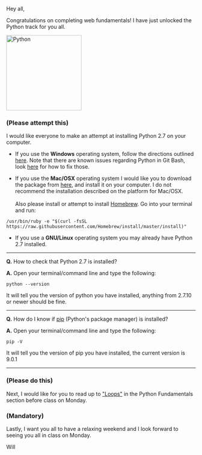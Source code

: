 Hey all,

Congratulations on completing web fundamentals! I have just unlocked the Python track for you all. 

<img src="https://www.python.org/static/opengraph-icon-200x200.png" alt="Python" width="200px">

### (Please attempt this) 
I would like everyone to make an attempt at installing Python 2.7 on your computer. 

* If you use the **Windows** operating system, follow the directions outlined 
[here](http://learn.codingdojo.com/m/7/4688/24617). Note that there are known issues regarding Python in Git Bash, look [here](http://learn.codingdojo.com/m/7/4689/31243) for how to fix those.
 
* If you use the **Mac/OSX** operating system I would like you to download the package from [here](https://www.python.org/ftp/python/2.7.14/python-2.7.14-macosx10.6.pkg), and install it on your computer. I do not recommend the installation described on the platform for Mac/OSX.
<br><br>Also please install or attempt to install [Homebrew](https://brew.sh/). Go into your terminal and run:
```
/usr/bin/ruby -e "$(curl -fsSL https://raw.githubusercontent.com/Homebrew/install/master/install)" 
```
 
* If you use a **GNU/Linux** operating system you may already have Python 2.7 installed.

<hr>

**Q.** How to check that Python 2.7 is installed?

**A.** Open your terminal/command line and type the following: 
```
python --version
```
It will tell you the version of python you have installed, anything from 2.7.10 or newer should be fine.

<hr>

**Q.** How do I know if [pip](https://pypi.python.org/pypi/pip) (Python's package manager) is installed?

**A.** Open your terminal/command line and type the following: 
```
pip -V
```
It will tell you the version of pip you have installed, the current version is 9.0.1

<hr>

### (Please do this) 
Next, I would like for you to read up to ["Loops"](http://learn.codingdojo.com/m/7/4689/24633) in the Python Fundamentals section before class on Monday.

### (Mandatory) 
Lastly, I want you all to have a relaxing weekend and I look forward to seeing you all in class on Monday. 


Will
